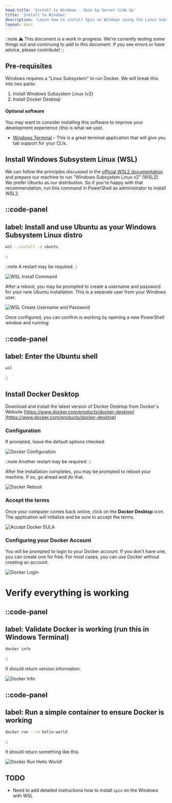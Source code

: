 ```yaml
---
head.title: 'Install to Windows - Spin by Server Side Up'
title: 'Install to Windows'
description: 'Learn how to install Spin on Windows using the Linux Subsystem.'
layout: docs
---
```


::note
⚠️ This document is a work in progress. We're currently testing some things out and continuing to add to this document. If you see errors or have advice, please contribute!
::

## Pre-requisites
Windows requires a "Linux Subsystem" to run Docker. We will break this into two parts:

1. Install Windows Subsystem Linux (v2)
2. Install Docker Desktop

#### Optional software
You may want to consider installing this software to improve your development experience (this is what we use).
* [Windows Terminal](https://docs.microsoft.com/en-us/windows/terminal/install) - This is a great terminal application that will give you tab support for your CLIs.

## Install Windows Subsystem Linux (WSL)
We can follow the principles discussed in the [official WSL2 documentation](https://docs.microsoft.com/en-us/windows/wsl/install) and prepare our machine to run "Windows Subsystem Linux v2" (WSL2). We prefer Ubuntu as our distribution. So if you're happy with that recommendation, run this command in PowerShell as administrator to install WSL2.

::code-panel
---
label: Install and use Ubuntu as your Windows Subsystem Linux distro
---
```bash
wsl --install -d ubuntu
```
::

::note
A restart may be required.
::

![WSL Install Command](/images/docs/windows/wsl-install.png)

After a reboot, you may be prompted to create a username and password for your new Ubuntu installation. This is a separate user from your Windows user.

![WSL Create Username and Password](/images/docs/windows/wsl-configure.png)

Once configured, you can confirm is working by opening a new PowerShell window and running:

::code-panel
---
label: Enter the Ubuntu shell
---
```bash
wsl
```
::

## Install Docker Desktop

Download and install the latest version of Docker Desktop from Docker's Website [https://www.docker.com/products/docker-desktop](https://www.docker.com/products/docker-desktop)

### Configuration

If prompted, leave the default options checked.

![Docker Configuration](/images/docs/windows/docker-desktop-configuration.png)

::note
Another restart may be required.
::

After the installation completes, you may be prompted to reboot your machine. If so, go ahead and do that.

![Docker Reboot](/images/docs/windows/docker-reboot.png)

### Accept the terms

Once your computer comes back online, click on the **Docker Desktop** icon. The application will initialize and be sure to accept the terms.

![Accept Docker EULA](/images/docs/windows/docker-accept-eula.png)

### Configuring your Docker Account

You will be prompted to login to your Docker account. If you don't have one, you can create one for free. For most cases, you can use Docker without creating an account.

![Docker Login](/images/docs/windows/docker-login.png)

# Verify everything is working

::code-panel
---
label: Validate Docker is working (run this in Windows Terminal)
---
```bash
docker info
```
::

It should return version information.

![Docker Info](/images/docs/windows/docker-info.png)

::code-panel
---
label: Run a simple container to ensure Docker is working
---
```bash
docker run --rm hello-world
```
::

It should return something like this.

![Docker Run Hello World!](/images/docs/windows/docker-run-hello-world.png)

## TODO
* Need to add detailed instructions how to install `spin` on the Windows with WSL